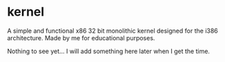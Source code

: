 # kernel
A simple and functional x86 32 bit monolithic kernel designed for the i386 architecture. Made by me for educational purposes.

Nothing to see yet... I will add something here later when I get the time.
